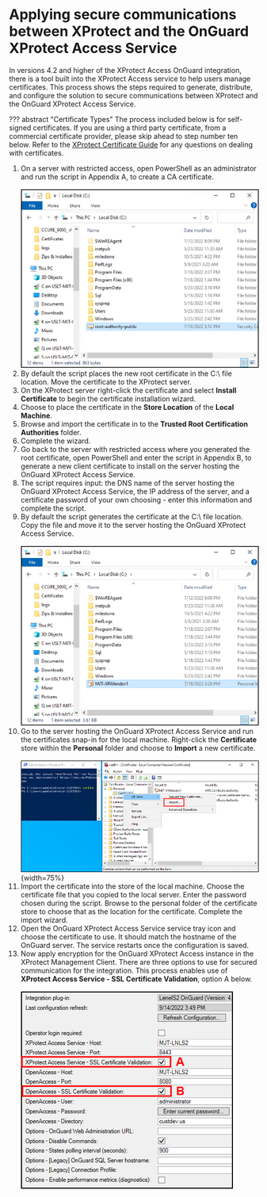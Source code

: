 # Applying secure communications between XProtect and the OnGuard XProtect Access Service

In versions 4.2 and higher of the XProtect Access OnGuard integration, there is a tool built into the XProtect Access service to help users manage certificates. This process shows the steps required to generate, distribute, and configure the solution to secure communications between XProtect and the OnGuard XProtect Access Service.

??? abstract "Certificate Types"
    The process included below is for self-signed certificates. If you are using a third party certificate, from a commercial certificate provider, please skip ahead to step number ten below. Refer to the [XProtect Certificate Guide](https://doc.milestonesys.com/latest/en-US/portal/htm/chapter-page-certificates-guide.htm) for any questions on dealing with certificates.

1. On a server with restricted access, open PowerShell as an administrator and run the script in Appendix A, to create a CA certificate.</br>
    </br>
    ![RootCert](img/CX.Rootcert.png)</br>
2. By default the script places the new root certificate in the C:\ file location. Move the certificate to the XProtect server.
3. On the XProtect server right-click the certificate and select **Install Certificate** to begin the certificate installation wizard.
4. Choose to place the certificate in the **Store Location** of the **Local Machine**.
5. Browse and import the certificate in to the **Trusted Root Certification Authorities** folder.
6. Complete the wizard.
7. Go back to the server with restricted access where you generated the root certificate, open PowerShell and enter the script in Appendix B, to generate a new client certificate to install on the server hosting the OnGuard XProtect Access Service.
8. The script requires input: the DNS name of the server hosting the OnGuard XProtect Access Service, the IP address of the server, and a certificate password of your own choosing - enter this information and complete the script.
9. By default the script generates the certificate at the C:\ file location. Copy the file and move it to the server hosting the OnGuard XProtect Access Service.</br>
    </br>
    ![SSLCert](img/CX.sslcert.png)</br>
10. Go to the server hosting the OnGuard XProtect Access Service and run the certificates snap-in for the local machine. Right-click the **Certificate** store within the **Personal** folder and choose to **Import** a new certificate.</br>
    </br>
    ![ImportSSL](img/CX.sslimport1.png){width=75%}</br>
11. Import the certificate into the store of the local machine. Choose the certificate file that you copied to the local server. Enter the password chosen during the script. Browse to the personal folder of the certificate store to choose that as the location for the certificate. Complete the import wizard.
12. Open the OnGuard XProtect Access Service service tray icon and choose the certificate to use. It should match the hostname of the OnGuard server. The service restarts once the configuration is saved.
13. Now apply encryption for the OnGuard XProtect Access instance in the XProtect Management Client. There are three options to use for secured communication for the integration. This process enables use of **XProtect Access  Service - SSL Certificate Validation**, option A below.</br>
    </br>
    ![EncryptOptions](img/EncryptionOptions.png)